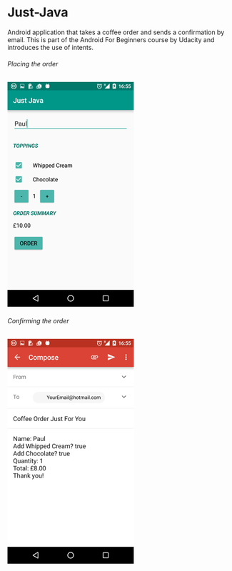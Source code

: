 # Just-Java
Android application that takes a coffee order and sends a confirmation by email. This is part of the Android For Beginners course by Udacity and introduces the use of intents.

###### Placing the order
![alt tag](https://github.com/pascalhow/Just-Java/blob/master/JustJava_PlaceOrder.png) 

###### Confirming the order
![alt tag](https://github.com/pascalhow/Just-Java/blob/master/JustJava_EmailOrder.png) 
